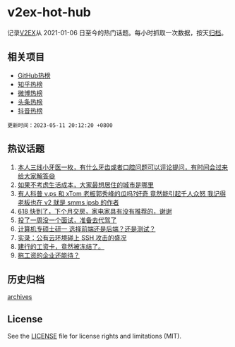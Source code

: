 # v2ex-hot-hub

 记录[V2EX](https://www.v2ex.com/)从 2021-01-06 日至今的热门话题。每小时抓取一次数据，按天[归档](archives)。
 
 ## 相关项目

- [GitHub热榜](https://github.com/lonnyzhang423/github-hot-hub)
- [知乎热榜](https://github.com/lonnyzhang423/zhihu-hot-hub)
- [微博热榜](https://github.com/lonnyzhang423/weibo-hot-hub)
- [头条热榜](https://github.com/lonnyzhang423/toutiao-hot-hub)
- [抖音热榜](https://github.com/lonnyzhang423/douyin-hot-hub)


 `更新时间：2023-05-11 20:12:20 +0800`

## 热议话题

1. [本人三线小牙医一枚，有什么牙齿或者口腔问题可以评论提问，有时间会过来给大家解答😄](https://www.v2ex.com/t/939058)
1. [如果不考虑生活成本，大家最想居住的城市是哪里](https://www.v2ex.com/t/939083)
1. [有人科普 v.ps 和 xTom 老板郭秀峰的瓜吗?好奇 竟然能引起千人众怒 我记得老板也在 v2 就是 smms ipsb 的作者](https://www.v2ex.com/t/939029)
1. [618 快到了，下个月交房，家电家具有没有推荐的，谢谢](https://www.v2ex.com/t/939117)
1. [投了一周没一个面试，准备去代驾了](https://www.v2ex.com/t/939001)
1. [计算机专硕士研一 选择前端还是后端？还是测试？](https://www.v2ex.com/t/939136)
1. [实录：公有云环境碰上 SSH 攻击的盛况](https://www.v2ex.com/t/939018)
1. [建行的工资卡，竟然被冻结了。](https://www.v2ex.com/t/939027)
1. [拖工资的企业还能待？](https://www.v2ex.com/t/939052)

## 历史归档

[archives](archives)

## License

See the [LICENSE](LICENSE) file for license rights and limitations (MIT).
